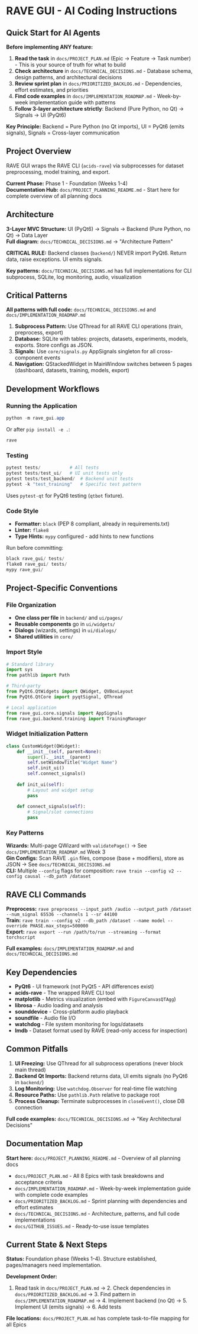 # RAVE GUI - AI Coding Instructions

## Quick Start for AI Agents

**Before implementing ANY feature:**
1. **Read the task** in `docs/PROJECT_PLAN.md` (Epic → Feature → Task number) - This is your source of truth for what to build
2. **Check architecture** in `docs/TECHNICAL_DECISIONS.md` - Database schema, design patterns, and architectural decisions
3. **Review sprint plan** in `docs/PRIORITIZED_BACKLOG.md` - Dependencies, effort estimates, and priorities
4. **Find code examples** in `docs/IMPLEMENTATION_ROADMAP.md` - Week-by-week implementation guide with patterns
5. **Follow 3-layer architecture strictly**: Backend (Pure Python, no Qt) → Signals → UI (PyQt6)

**Key Principle:** Backend = Pure Python (no Qt imports), UI = PyQt6 (emits signals), Signals = Cross-layer communication

## Project Overview

RAVE GUI wraps the RAVE CLI (`acids-rave`) via subprocesses for dataset preprocessing, model training, and export.

**Current Phase:** Phase 1 - Foundation (Weeks 1-4)  
**Documentation Hub:** `docs/PROJECT_PLANNING_README.md` - Start here for complete overview of all planning docs

## Architecture

**3-Layer MVC Structure:** UI (PyQt6) → Signals → Backend (Pure Python, no Qt) → Data Layer  
**Full diagram:** `docs/TECHNICAL_DECISIONS.md` → "Architecture Pattern"

**CRITICAL RULE:** Backend classes (`backend/`) NEVER import PyQt6. Return data, raise exceptions. UI emits signals.

**Key patterns:** `docs/TECHNICAL_DECISIONS.md` has full implementations for CLI subprocess, SQLite, log monitoring, audio, visualization

## Critical Patterns

**All patterns with full code:** `docs/TECHNICAL_DECISIONS.md` and `docs/IMPLEMENTATION_ROADMAP.md`

1. **Subprocess Pattern:** Use QThread for all RAVE CLI operations (train, preprocess, export)
2. **Database:** SQLite with tables: projects, datasets, experiments, models, exports. Store configs as JSON.
3. **Signals:** Use `core/signals.py` AppSignals singleton for all cross-component events
4. **Navigation:** QStackedWidget in MainWindow switches between 5 pages (dashboard, datasets, training, models, export)

## Development Workflows

### Running the Application

```powershell
python -m rave_gui.app
```

Or after `pip install -e .`:

```powershell
rave
```

### Testing

```powershell
pytest tests/           # All tests
pytest tests/test_ui/   # UI unit tests only
pytest tests/test_backend/  # Backend unit tests
pytest -k "test_training"   # Specific test pattern
```

Uses `pytest-qt` for PyQt6 testing (`qtbot` fixture).

### Code Style

- **Formatter:** `black` (PEP 8 compliant, already in requirements.txt)
- **Linter:** `flake8`
- **Type Hints:** `mypy` configured - add hints to new functions

Run before committing:

```powershell
black rave_gui/ tests/
flake8 rave_gui/ tests/
mypy rave_gui/
```

## Project-Specific Conventions

### File Organization

- **One class per file** in `backend/` and `ui/pages/`
- **Reusable components** go in `ui/widgets/`
- **Dialogs** (wizards, settings) in `ui/dialogs/`
- **Shared utilities** in `core/`

### Import Style

```python
# Standard library
import sys
from pathlib import Path

# Third-party
from PyQt6.QtWidgets import QWidget, QVBoxLayout
from PyQt6.QtCore import pyqtSignal, QThread

# Local application
from rave_gui.core.signals import AppSignals
from rave_gui.backend.training import TrainingManager
```

### Widget Initialization Pattern

```python
class CustomWidget(QWidget):
    def __init__(self, parent=None):
        super().__init__(parent)
        self.setWindowTitle("Widget Name")
        self.init_ui()
        self.connect_signals()
    
    def init_ui(self):
        # Layout and widget setup
        pass
    
    def connect_signals(self):
        # Signal/slot connections
        pass
```

### Key Patterns

**Wizards:** Multi-page QWizard with `validatePage()` → See `docs/IMPLEMENTATION_ROADMAP.md` Week 3  
**Gin Configs:** Scan RAVE `.gin` files, compose (base + modifiers), store as JSON → See `docs/TECHNICAL_DECISIONS.md`  
**CLI:** Multiple `--config` flags for composition: `rave train --config v2 --config causal --db_path /dataset`

## RAVE CLI Commands

**Preprocess:** `rave preprocess --input_path /audio --output_path /dataset --num_signal 65536 --channels 1 --sr 44100`  
**Train:** `rave train --config v2 --db_path /dataset --name model --override PHASE.max_steps=500000`  
**Export:** `rave export --run /path/to/run --streaming --format torchscript`

**Full examples:** `docs/IMPLEMENTATION_ROADMAP.md` and `docs/TECHNICAL_DECISIONS.md`

## Key Dependencies

- **PyQt6** - UI framework (not PyQt5 - API differences exist)
- **acids-rave** - The wrapped RAVE CLI tool
- **matplotlib** - Metrics visualization (embed with `FigureCanvasQTAgg`)
- **librosa** - Audio loading and analysis
- **sounddevice** - Cross-platform audio playback
- **soundfile** - Audio file I/O
- **watchdog** - File system monitoring for logs/datasets
- **lmdb** - Dataset format used by RAVE (read-only access for inspection)

## Common Pitfalls

1. **UI Freezing:** Use QThread for all subprocess operations (never block main thread)
2. **Backend Qt Imports:** Backend returns data, UI emits signals (no PyQt6 in `backend/`)
3. **Log Monitoring:** Use `watchdog.Observer` for real-time file watching
4. **Resource Paths:** Use `pathlib.Path` relative to package root
5. **Process Cleanup:** Terminate subprocesses in `closeEvent()`, close DB connection

**Full code examples:** `docs/TECHNICAL_DECISIONS.md` → "Key Architectural Decisions"

## Documentation Map

**Start here:** `docs/PROJECT_PLANNING_README.md` - Overview of all planning docs

- `docs/PROJECT_PLAN.md` - All 8 Epics with task breakdowns and acceptance criteria
- `docs/IMPLEMENTATION_ROADMAP.md` - Week-by-week implementation guide with complete code examples
- `docs/PRIORITIZED_BACKLOG.md` - Sprint planning with dependencies and effort estimates
- `docs/TECHNICAL_DECISIONS.md` - Architecture, patterns, and full code implementations
- `docs/GITHUB_ISSUES.md` - Ready-to-use issue templates

## Current State & Next Steps

**Status:** Foundation phase (Weeks 1-4). Structure established, pages/managers need implementation.

**Development Order:**
1. Read task in `docs/PROJECT_PLAN.md` → 2. Check dependencies in `docs/PRIORITIZED_BACKLOG.md` → 3. Find pattern in `docs/IMPLEMENTATION_ROADMAP.md` → 4. Implement backend (no Qt) → 5. Implement UI (emits signals) → 6. Add tests

**File locations:** `docs/PROJECT_PLAN.md` has complete task-to-file mapping for all Epics
